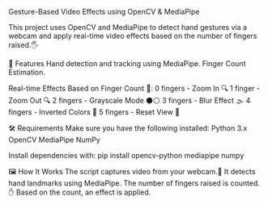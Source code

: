 Gesture-Based Video Effects using OpenCV & MediaPipe

This project uses OpenCV and MediaPipe to detect hand gestures via a webcam and apply real-time video effects based on the number of fingers raised.🖐️

📌 Features 
Hand detection and tracking using MediaPipe. 
Finger Count Estimation.

Real-time Effects Based on Finger Count 🎥: 
0 fingers - Zoom In 🔍 
1 finger - Zoom Out 🔍 
2 fingers - Grayscale Mode ⚫⚪ 
3 fingers - Blur Effect 🌫️ 
4 fingers - Inverted Colors 🎨 
5 fingers - Reset View 🔄

🛠️ Requirements 
Make sure you have the following installed: 
Python 3.x 
OpenCV 
MediaPipe 
NumPy

Install dependencies with: 
pip install opencv-python mediapipe numpy

🖼️ How It Works 
The script captures video from your webcam.🎥 
It detects hand landmarks using MediaPipe. 
The number of fingers raised is counted.✋ 
Based on the count, an effect is applied.
